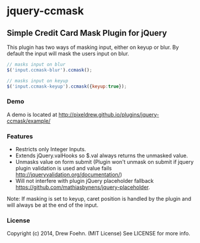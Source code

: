 # jquery-ccmask

## Simple Credit Card Mask Plugin for jQuery

This plugin has two ways of masking input, either on keyup or blur. By default the input will mask the users input on blur.

```js
// masks input on blur
$('input.ccmask-blur').ccmask();

// masks input on keyup
$('input.ccmask-keyup').ccmask({keyup:true});
```

### Demo

A demo is located at http://pixeldrew.github.io/plugins/jquery-ccmask/example/

### Features

- Restricts only Integer Inputs.
- Extends jQuery.valHooks so $.val always returns the unmasked value.
- Unmasks value on form submit (Plugin won't unmask on submit if jquery plugin validation is used and value fails http://jqueryvalidation.org/documentation/)
- Will not interfere with plugin jQuery placeholder fallback https://github.com/mathiasbynens/jquery-placeholder.

Note: If masking is set to keyup, caret position is handled by the plugin and will always be at the end of the input.

### License

Copyright (c) 2014, Drew Foehn. (MIT License)
See LICENSE for more info.

